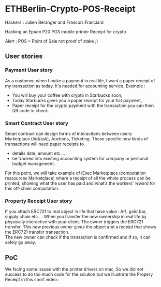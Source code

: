 # ETHBerlin-Crypto-POS-Receipt

Hackers : Julien Béranger and Francois Franciard


Hacking an Epson P20 POS mobile printer Receipt for crypto

Alert : POS = Point of Sale not proof of stake ;)

## User stories

### Payment User story
As a customer, when I make a payment in real life, I want a paper receipt of my transaction as today. It's needed for accounting service.
Exemple :
- You will buy your coffee with crypto in Starbucks soon,
- Today Starbucks gives you a paper receipt for your fiat payment,
- Paper receipt for the crypto payment with the transaction you can then QR code to check.

### Smart Contract User story

Smart contract can design forms of interactions between users: Marketplace (bid/ask), Auctions, Ticketing. These specific new kinds of transactions will need paper receipts to 
- details date, amount etc ...
- be tracked into existing accounting system for company or personal budget management.

For this point, we will take example of iExec Marketplace (computation ressources Marketplace) where a receipt of all the whole process can be printed, showing what the user has paid and what’s the workers’ reward for this off-chain computation. 


### Property Receipt User story

If you attach ERC721 to real object in life that have value : Art, gold bar, supply chain etc ... 
When you transfer the new ownership in real life by physically interactive with your client. The owner triggers the ERC721 transfer. This new previous owner gives the object and a receipt that shows the ERC721 transfer transaction.  
The new owner can check if the transaction is confirmed and if so, it can safely go away. 

## PoC

We facing some issues with the printer drivers on mac, So we did not success to do too much code for the solution but we illustrate the Propery Receipt in this short video :



